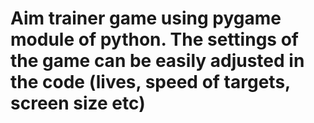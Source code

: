 # Aim trainer game using pygame module of python. The settings of the game can be easily adjusted in the code (lives, speed of targets, screen size etc)
